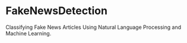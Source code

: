 # FakeNewsDetection
Classifying Fake News Articles Using Natural Language Processing and Machine Learning.
